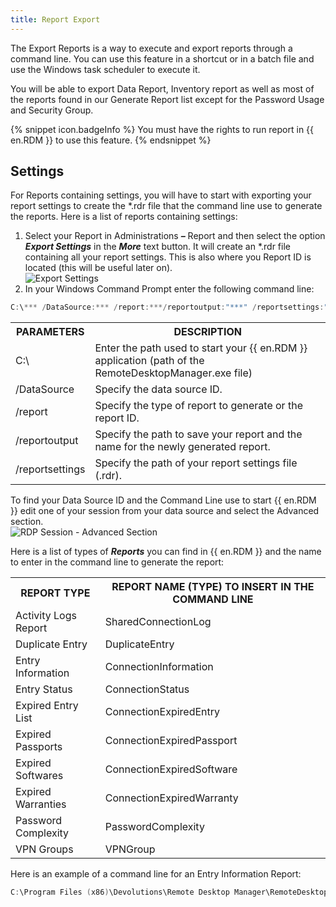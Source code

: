 ```yaml
---
title: Report Export
---
```

The Export Reports is a way to execute and export reports through a command line. You can use this feature in a shortcut or in a batch file and use the Windows task scheduler to execute it.  

You will be able to export Data Report, Inventory report as well as most of the reports found in our Generate Report list except for the Password Usage and Security Group. 

{% snippet icon.badgeInfo %} 
You must have the rights to run report in {{ en.RDM }} to use this feature. 
{% endsnippet %}
 
## Settings 

For Reports containing settings, you will have to start with exporting your report settings to create the *.rdr file that the command line use to generate the reports. Here is a list of reports containing settings:  

1. Select your Report in Administrations ***–*** Report and then select the option ***Export Settings*** in the ***More*** text button. It will create an *.rdr file containing all your report settings. This is also where you Report ID is located (this will be useful later on).  
![Export Settings](/img/en/rdm/windows/clip10006.png) 
1. In your Windows Command Prompt enter the following command line: 
```powershell
C:\*** /DataSource:*** /report:***/reportoutput:"***" /reportsettings:"***.rdr" 
```

<table>
	<tr>
		<th>
PARAMETERS 
		</th>
		<th>
DESCRIPTION 
		</th>
	</tr>
	<tr>
		<td>
C:\ 
		</td>
		<td>
Enter the path used to start your {{ en.RDM }} application (path of the RemoteDesktopManager<area>.exe file) 
		</td>
	</tr>
	<tr>
		<td>
/DataSource 
		</td>
		<td>
Specify the data source ID. 
		</td>
	</tr>
	<tr>
		<td>
/report 
		</td>
		<td>
Specify the type of report to generate or the report ID. 
		</td>
	</tr>
	<tr>
		<td>
/reportoutput 
		</td>
		<td>
Specify the path to save your report and the name for the newly generated report. 
		</td>
	</tr>
	<tr>
		<td>
/reportsettings 
		</td>
		<td>
Specify the path of your report settings file (.rdr). 
		</td>
	</tr>
</table>

To find your Data Source ID and the Command Line use to start {{ en.RDM }} edit one of your session from your data source and select the Advanced section.  
![RDP Session - Advanced Section ](/img/en/rdm/windows/clip10008.png) 

Here is a list of types of ***Reports*** you can find in {{ en.RDM }} and the name to enter in the command line to generate the report: 

<table>
	<tr>
		<th>
REPORT TYPE 
		</th>
		<th>
REPORT NAME (TYPE) TO INSERT IN THE COMMAND LINE 
		</th>
	</tr>
	<tr>
		<td>
Activity Logs Report 
		</td>
		<td>
SharedConnectionLog 
		</td>
	</tr>
	<tr>
		<td>
Duplicate Entry 
		</td>
		<td>
DuplicateEntry 
		</td>
	</tr>
	<tr>
		<td>
Entry Information 
		</td>
		<td>
ConnectionInformation 
		</td>
	</tr>
	<tr>
		<td>
Entry Status 
		</td>
		<td>
ConnectionStatus 
		</td>
	</tr>
	<tr>
		<td>
Expired Entry List 
		</td>
		<td>
ConnectionExpiredEntry 
		</td>
	</tr>
	<tr>
		<td>
Expired Passports 
		</td>
		<td>
ConnectionExpiredPassport 
		</td>
	</tr>
	<tr>
		<td>
Expired Softwares 
		</td>
		<td>
ConnectionExpiredSoftware 
		</td>
	</tr>
	<tr>
		<td>
Expired Warranties 
		</td>
		<td>
ConnectionExpiredWarranty 
		</td>
	</tr>
	<tr>
		<td>
Password Complexity 
		</td>
		<td>
PasswordComplexity 
		</td>
	</tr>
	<tr>
		<td>
VPN Groups 
		</td>
		<td>
VPNGroup 
		</td>
	</tr>
</table>

Here is an example of a command line for an Entry Information Report:  

```powershell
C:\Program Files (x86)\Devolutions\Remote Desktop Manager\RemoteDesktopManager<area>.exe /DataSource:8a4f2f70-5e8a-4d6c-9c7b-119080a4c879 /report:EntryInformation /reportoutput:C:\dev\devolutions\Rapport\rapportEntry.csv /reportsettings:C:\dev\devolutions\Rapport\SettingsEntryInformation.rdr 
```
